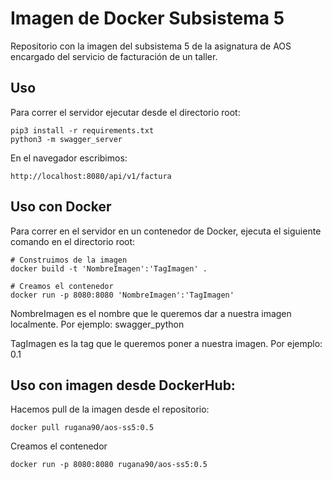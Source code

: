 # Imagen de Docker Subsistema 5
Repositorio con la imagen del subsistema 5 de la asignatura de AOS encargado del servicio de facturación de un taller.

## Uso
Para correr el servidor ejecutar desde el directorio root:
```
pip3 install -r requirements.txt
python3 -m swagger_server
```

En el navegador escribimos:
```
http://localhost:8080/api/v1/factura
```

## Uso con Docker
Para correr en el servidor en un contenedor de Docker, ejecuta el siguiente comando en el directorio root:
```
# Construimos de la imagen
docker build -t 'NombreImagen':'TagImagen' .

# Creamos el contenedor
docker run -p 8080:8080 'NombreImagen':'TagImagen'
```
NombreImagen es el nombre que le queremos dar a nuestra imagen localmente. Por ejemplo: swagger_python

TagImagen es la tag que le queremos poner a nuestra imagen. Por ejemplo: 0.1

## Uso con imagen desde DockerHub:
Hacemos pull de la imagen desde el repositorio:
```
docker pull rugana90/aos-ss5:0.5
```
Creamos el contenedor
```
docker run -p 8080:8080 rugana90/aos-ss5:0.5
```
